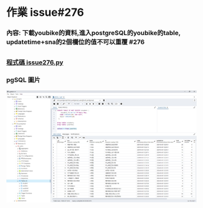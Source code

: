 # 作業 issue#276

### 內容: 下載youbike的資料,進入postgreSQL的youbike的table, updatetime+sna的2個欄位的值不可以重覆 #276 
##

### [程式碼 issue276.py](https://github.com/joanna0511/joanna_window/blob/main/Homework/issue276/issue276.py)

### pgSQL 圖片
![pg 圖片](https://github.com/joanna0511/joanna_window/blob/main/Homework/issue276/issue276.PNG)

